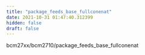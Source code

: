 ```yaml
---
title: "package_feeds_base_fullconenat"
date: 2021-10-31 01:47:40.312399
hidden: false
draft: false
---
```


bcm27xx/bcm2710/package_feeds_base_fullconenat

